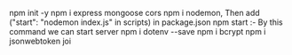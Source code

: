npm init -y
npm i express mongoose cors
npm i nodemon, Then add ("start": "nodemon index.js" in scripts) in package.json
npm start :- By this command we can start server
npm i dotenv --save
npm i bcrypt
npm i jsonwebtoken joi
